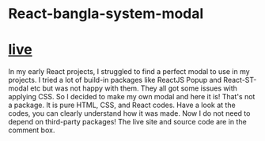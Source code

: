 # React-bangla-system-modal
# [live]('https://react-easy-modal-with-html-css.netlify.app/')


In my early React projects, I struggled to find a perfect modal to use in my projects. I tried a lot of build-in packages like ReactJS Popup and React-ST-modal etc but was not happy with them. They all got some issues with applying CSS. So I decided to make my own modal and here it is!
That's not a package. It is pure HTML, CSS, and React codes. Have a look at the codes, you can clearly understand how it was made.
Now I do not need to depend on third-party packages!
The live site and source code are in the comment box.
